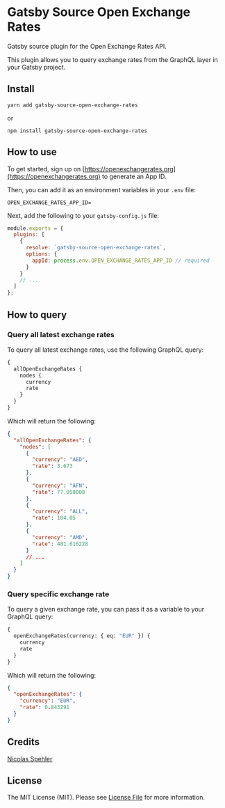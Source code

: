 # Gatsby Source Open Exchange Rates

Gatsby source plugin for the Open Exchange Rates API.

This plugin allows you to query exchange rates from the GraphQL layer in your Gatsby project.

## Install

```shell
yarn add gatsby-source-open-exchange-rates
```

or

```shell
npm install gatsby-source-open-exchange-rates
```

## How to use

To get started, sign up on [https://openexchangerates.org](https://openexchangerates.org) to generate an App ID.

Then, you can add it as an environment variables in your `.env` file:

```
OPEN_EXCHANGE_RATES_APP_ID=
```

Next, add the following to your `gatsby-config.js` file:

```js
module.exports = {
  plugins: [
    {
      resolve: `gatsby-source-open-exchange-rates`,
      options: {
        appId: process.env.OPEN_EXCHANGE_RATES_APP_ID // required
      }
    }
    // ...
  ]
};
```

## How to query

### Query all latest exchange rates

To query all latest exchange rates, use the following GraphQL query:

```graphql
{
  allOpenExchangeRates {
    nodes {
      currency
      rate
    }
  }
}
```

Which will return the following:

```json
{
  "allOpenExchangeRates": {
    "nodes": [
      {
        "currency": "AED",
        "rate": 3.673
      },
      {
        "currency": "AFN",
        "rate": 77.050008
      },
      {
        "currency": "ALL",
        "rate": 104.05
      },
      {
        "currency": "AMD",
        "rate": 481.616228
      }
      // ...
    ]
  }
}
```

### Query specific exchange rate

To query a given exchange rate, you can pass it as a variable to your GraphQL query:

```graphql
{
  openExchangeRates(currency: { eq: "EUR" }) {
    currency
    rate
  }
}
```

Which will return the following:

```json
{
  "openExchangeRates": {
    "currency": "EUR",
    "rate": 0.843291
  }
}
```

## Credits

[Nicolas Spehler](https://nspehler.com)

## License

The MIT License (MIT). Please see [License File](LICENSE) for more information.
